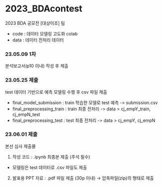 # 2023_BDAcontest
2023 BDA 공모전 [대상이조] 팀
- code : 데이터 모델링 고도화 colab
- data : 데이터 전처리 데이터

### 23.05.09 1차
분석보고서(p10 이내) 작성 후 제출

### 23.05.25 제출
test 데이터 기반으로 예측 모델링 수행 후 csv 파일 제출
- final_model_submission : train 학습한 모델로 test 예측 -> submission.csv
- final_preprocessing_train : train 최종 전처리 -> data > cj_empY_train, cj_empN_test
- final_preprocessing_test : test 최종 전처리 -> data > cj_empY, cj_empN

### 23.06.01 제출
본선 심사 제출물
1. 작성 코드 : .ipynb 최종본 제출 (주석 필수)
- 모델링은 test 데이터로 .csv 파일도 제출
2. 발표용 PPT 자료 : .pdf 파일 제출 (30p 이내)
→ 압축파일(zip)의 형태로 제출
